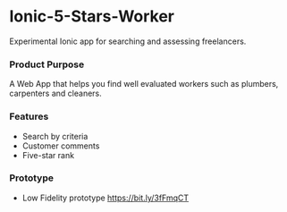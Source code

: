 # Ionic-5-Stars-Worker

Experimental Ionic app for searching and assessing freelancers.

### Product Purpose

A Web App that helps you find well evaluated workers such as plumbers, carpenters and cleaners.

### Features

* Search by criteria
* Customer comments
* Five-star rank

### Prototype

* Low Fidelity prototype <https://bit.ly/3fFmqCT>


